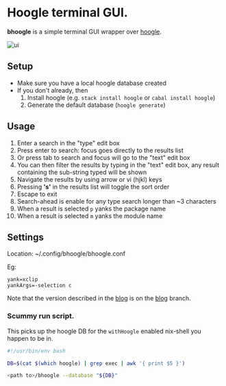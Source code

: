 # Hoogle terminal GUI.

**bhoogle** is a simple terminal GUI wrapper over [hoogle](https://hackage.haskell.org/package/hoogle). 


![ui](http://www.andrevdm.com/images/bhoogle.png)


## Setup
 - Make sure you have a local hoogle database created
 - If you don't already, then
   1. Install hoogle (e.g. ```stack install hoogle``` or ```cabal install hoogle```)
   1. Generate the default database (```hoogle generate```)

## Usage
 1. Enter a search in the "type" edit box
 1. Press enter to search: focus goes directly to the results list
 1. Or press tab to search and focus will go to the "text" edit box
 1. You can then filter the results by typing in the "text" edit box, any result containing the sub-string typed will be shown
 1. Navigate the results by using arrow or vi (hjkl) keys
 1. Pressing **'s'** in the results list will toggle the sort order
 1. Escape to exit
 1. Search-ahead is enable for any type search longer than ~3 characters
 1. When a result is selected `p` yanks the package name
 1. When a result is selected `m` yanks the module name


## Settings

Location: ~/.config/bhoogle/bhoogle.conf 

Eg:

    yank=xclip
    yankArgs=-selection c


Note that the version described in the [blog](http://www.andrevdm.com/posts/2018-01-15-bhoogle.html) is on the [blog](https://github.com/andrevdm/bhoogle/tree/blog) branch.

### Scummy run script.

This picks up the hoogle DB for the `withHoogle` enabled nix-shell you happen to be in.

```sh
#!/usr/bin/env bash

DB=$(cat $(which hoogle) | grep exec | awk '{ print $5 }')

<path to>/bhoogle --database "${DB}"
```
